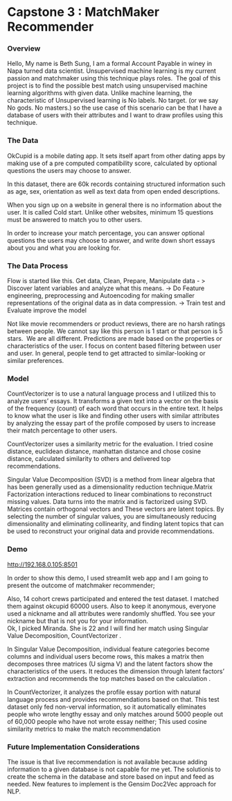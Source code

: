 # Capstone 3 : MatchMaker Recommender 


### Overview

Hello, My name is Beth Sung, I am a formal Account Payable in winey in Napa  turned data scientist. Unsupervised machine learning is my current passion and matchmaker using this technique plays roles. 
 ​
The goal of this project is to find the possible best match using unsupervised machine learning algorithms with given data.  Unlike machine learning, the characteristic of Unsupervised learning is No labels. No target. (or we say No gods. No masters.) so the use case of this scenario can be that I have a database of users with their attributes and I want to draw profiles using this technique. 


### The Data

OkCupid is a mobile dating app. It sets itself apart from other dating apps by making use of a pre computed compatibility score, calculated by optional questions the users may choose to answer.

In this dataset, there are 60k records containing structured information such as age, sex, orientation as well as text data from open ended descriptions.

When you sign up on a website in general there is no information about the user. It is called Cold start. Unlike other websites, minimum 15 questions must be answered to match you to other users. 

In order to increase your match percentage, 
you can answer optional questions the users may choose to answer,
 and write down short essays about you and what you are looking for. 


### The Data Process

Flow is started like this. Get data, Clean, Prepare, Manipulate data  - >  Discover  latent variables and analyze what this means. -> Do Feature engineering, preprocessing and Autoencoding for making smaller representations of the original data as in data compression. -> Train test and Evaluate improve the model  

Not like movie recommenders or product reviews, there are no harsh ratings between people. We cannot say like this person is 1 start or that person is 5 stars. ​ We are all different.  Predictions are made based on the properties or characteristics of the user.  I focus on content based filtering between user and user. In general, people tend to get attracted to similar-looking or similar preferences. 


### Model

CountVectorizer​ is to use a natural language process and I utilized this to analyze users’ essays. It transforms a given text into a vector on the basis of the frequency (count) of each word that occurs in the entire text. It helps to know what the user is like and finding other users with similar attributes by analyzing the essay part of the profile composed by users to increase their match percentage to other users.  

CountVectorizer uses a similarity metric for the evaluation. I tried cosine distance, euclidean distance, manhattan distance and chose cosine distance, calculated similarity to others and delivered top recommendations. 

Singular Value Decomposition (SVD)​ is a method from linear algebra that has been generally used as a dimensionality reduction technique.​  Matrix Factorization interactions reduced to linear combinations to reconstruct missing values. Data turns into the matrix and is factorized using SVD. Matrices contain orthogonal vectors and These vectors are latent topics. 
By selecting the number of singular values, you are simultaneously reducing dimensionality and eliminating collinearity, and finding latent topics that can be used to reconstruct your original data and provide recommendations. 

### Demo 

http://192.168.0.105:8501

In order to show this demo, I used streamlit web app and I am going to present  the outcome of matchmaker recommender;

Also, 14 cohort crews participated and entered the test dataset. I matched them against okcupid 60000 users. Also to keep it anonymous, everyone used a nickname and all attributes were randomly shuffled. You see your nickname but that is not you   for your information.  
Ok, I picked Miranda. She is 22 and I will find her match using Singular Value Decomposition, CountVectorizer . 

In Singular Value Decomposition, individual feature categories become columns and individual users become rows, this makes a matrix then decomposes three matrices (U sigma V)  and the latent factors show the characteristics of the users. It reduces the dimension through latent factors’ extraction and recommends the top matches based on the calculation . 

In CountVectorizer, it analyzes the profile essay portion with natural language process and provides recommendations based on that. This test dataset only fed non-verval information, so  it automatically eliminates people who wrote lengthy essay and only matches around 5000 people out of 60,000 people who have not wrote essay neither;   This used cosine similarity metrics to make the match recommendation 


### Future Implementation Considerations

The issue is that live recommendation is not available because adding information to a given database is not capable for me yet. 
The solution ​is to create the schema in the database and store based on input and feed as needed​.
New features to implement ​is the Gensim Doc2Vec approach for NLP​​.




